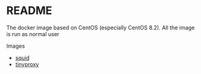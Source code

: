 # README

The docker image based on CentOS (especially CentOS 8.2). All the image is run as normal user

Images

- [squid](squid/README.md)
- [tinyproxy](tinyproxy/README.md)
